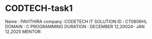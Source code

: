 # CODTECH-task1
Name : PAVITHIRA
company :CODETECH IT SOLUTION
ID : CT0806HL
DOMAIN : C PROGRAMMING
DURATION : DECEMBER 12,20024- JAN 12,2025
MENTOR:
